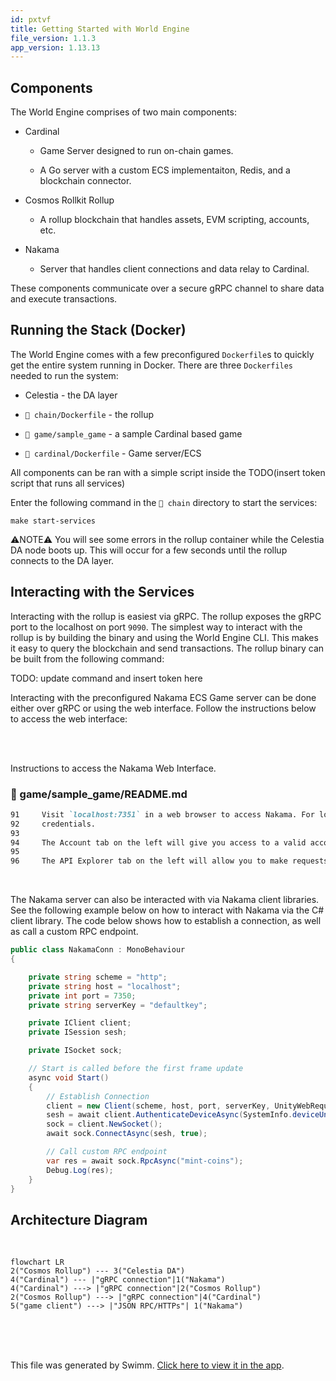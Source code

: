 ```yaml
---
id: pxtvf
title: Getting Started with World Engine
file_version: 1.1.3
app_version: 1.13.13
---
```


## Components

The World Engine comprises of two main components:

*   Cardinal

    *   Game Server designed to run on-chain games.

    *   A Go server with a custom ECS implementaiton, Redis, and a blockchain connector.

*   Cosmos Rollkit Rollup

    *   A rollup blockchain that handles assets, EVM scripting, accounts, etc.

*   Nakama

    *   Server that handles client connections and data relay to Cardinal.

These components communicate over a secure gRPC channel to share data and execute transactions.

## Running the Stack (Docker)

The World Engine comes with a few preconfigured `Dockerfile`s to quickly get the entire system running in Docker. There are three `Dockerfiles` needed to run the system:

*   Celestia - the DA layer

*   `📄 chain/Dockerfile` - the rollup

*   `📄 game/sample_game` - a sample Cardinal based game

*   `📄 cardinal/Dockerfile` - Game server/ECS

All components can be ran with a simple script inside the TODO(insert token script that runs all services)

Enter the following command in the `📄 chain` directory to start the services:

```
make start-services
```

⚠️NOTE⚠️ You will see some errors in the rollup container while the Celestia DA node boots up. This will occur for a few seconds until the rollup connects to the DA layer.

## Interacting with the Services

Interacting with the rollup is easiest via gRPC. The rollup exposes the gRPC port to the localhost on port `9090`. The simplest way to interact with the rollup is by building the binary and using the World Engine CLI. This makes it easy to query the blockchain and send transactions. The rollup binary can be built from the following command:

TODO: update command and insert token here

Interacting with the preconfigured Nakama ECS Game server can be done either over gRPC or using the web interface. Follow the instructions below to access the web interface:

<br/>

<br/>

Instructions to access the Nakama Web Interface.
<!-- NOTE-swimm-snippet: the lines below link your snippet to Swimm -->
### 📄 game/sample_game/README.md
```markdown
91     Visit `localhost:7351` in a web browser to access Nakama. For local development, use `admin:password` as your login
92     credentials.
93     
94     The Account tab on the left will give you access to a valid account ID.
95     
96     The API Explorer tab on the left will allow you to make requests to the gameplay server.
```

<br/>

The Nakama server can also be interacted with via Nakama client libraries. See the following example below on how to interact with Nakama via the C# client library. The code below shows how to establish a connection, as well as call a custom RPC endpoint.

```csharp
public class NakamaConn : MonoBehaviour
{

    private string scheme = "http";
    private string host = "localhost";
    private int port = 7350;
    private string serverKey = "defaultkey";

    private IClient client;
    private ISession sesh;

    private ISocket sock;

    // Start is called before the first frame update
    async void Start()
    {
        // Establish Connection
        client = new Client(scheme, host, port, serverKey, UnityWebRequestAdapter.Instance);
        sesh = await client.AuthenticateDeviceAsync(SystemInfo.deviceUniqueIdentifier);
        sock = client.NewSocket();
        await sock.ConnectAsync(sesh, true);

        // Call custom RPC endpoint
        var res = await sock.RpcAsync("mint-coins");
        Debug.Log(res);
    }
}
```

## Architecture Diagram

<br/>

<!--MERMAID {width:100}-->
```mermaid
flowchart LR
2("Cosmos Rollup") --- 3("Celestia DA")
4("Cardinal") --- |"gRPC connection"|1("Nakama")
4("Cardinal") ---> |"gRPC connection"|2("Cosmos Rollup")
2("Cosmos Rollup") ---> |"gRPC connection"|4("Cardinal")
5("game client") ---> |"JSON RPC/HTTPs"| 1("Nakama")
```
<!--MCONTENT {content: "flowchart LR<br/>\n2(\"Cosmos Rollup\") --- 3(\"Celestia DA\")<br/>\n4(\"Cardinal\") --- |\"gRPC connection\"|1(\"Nakama\")<br/>\n4(\"Cardinal\") -\\-\\-\\> |\"gRPC connection\"|2(\"Cosmos Rollup\")<br/>\n2(\"Cosmos Rollup\") -\\-\\-\\> |\"gRPC connection\"|4(\"Cardinal\")<br/>\n5(\"game client\") -\\-\\-\\> |\"JSON RPC/HTTPs\"| 1(\"Nakama\")"} --->

<br/>

<br/>

<br/>

This file was generated by Swimm. [Click here to view it in the app](https://app.swimm.io/repos/Z2l0aHViJTNBJTNBd29ybGQtZW5naW5lJTNBJTNBQXJndXMtTGFicw==/docs/pxtvf).
